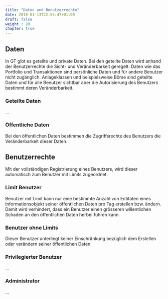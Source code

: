 ```yaml
---
title: "Daten und Benutzerrechte"
date: 2018-01-13T22:54:47+01:00
draft: false
weight : 20
chapter: true
---
```

## Daten
In GT gibt es geteilte und private Daten. Bei den geteilte Daten wird anhand der Benutzerrechte die Sicht- und  Veränderbarkeit geregelt. Daten wie das Portfolio und Transaktionen sind persönliche Daten und für andere Benutzer nicht zugänglich. Anlageklassen und beispielsweise Börse sind geteilte Daten und für alle Benutzer sichtbar aber die Autorisierung des Benutzers bestimmt deren Veränderbarkeit.

### Geteilte Daten
...

### Öffentliche Daten
Bei den öffentlichen Daten bestimmen die Zugriffsrechte des Benutzers die Veränderbarkeit dieser Daten.

## Benutzerrechte
Mit der vollständigen Registrierung eines Benutzers, wird dieser automatisch zum Benutzer mit Limits zugeordnet.

### Limit Benutzer
Benutzer mit Limit kann nur eine bestimmte Anzahl von Entitäten eines Informationsobjekt seiner öffentlichen Daten pro Tag erstellen bzw. ändern. Damit wird verhindert, dass ein Benutzer einen grösseren willentlichen Schaden an den öffentlichen Daten herbei führen kann.

### Benutzer ohne Limits
Dieser Benutzer unterliegt keiner Einschränkung bezüglich dem Erstellen oder verändern seiner öffentlichen Daten.

### Privilegierter Benutzer
...

### Administrator
...
